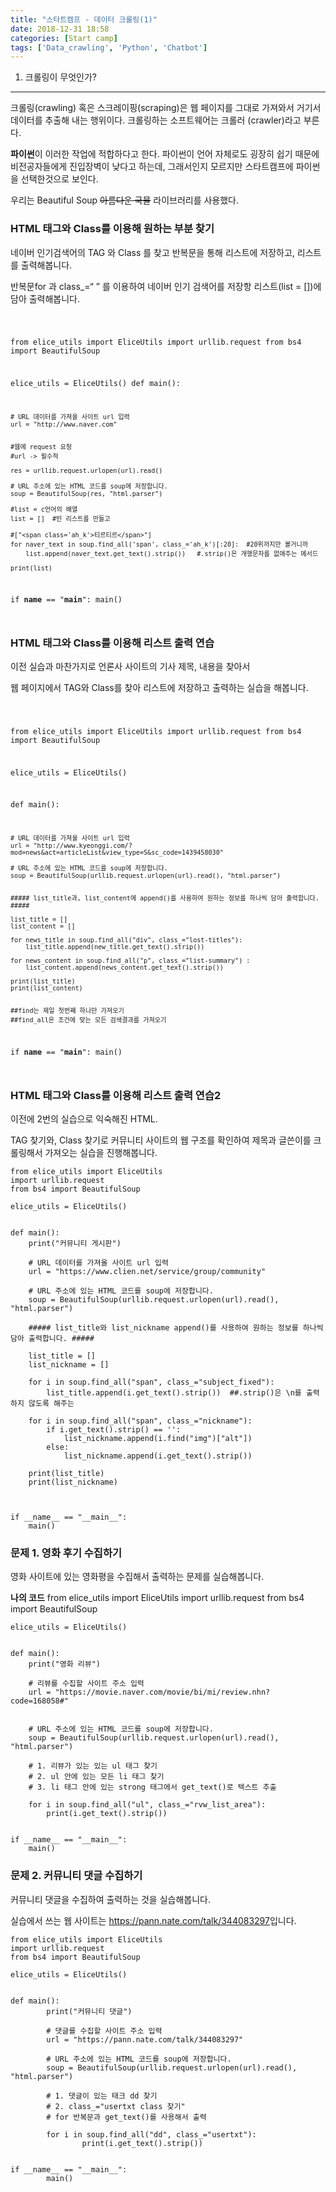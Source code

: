 ```yaml
---
title: "스타트캠프 - 데이터 크롤링(1)"
date: 2018-12-31 18:58
categories: [Start camp]
tags: ['Data_crawling', 'Python', 'Chatbot']
---
```



1. 크롤링이 무엇인가?
---

크롤링(crawling) 혹은 스크레이핑(scraping)은 웹 페이지를
그대로 가져와서 거기서 데이터를 추출해 내는 행위이다.
크롤링하는 소프트웨어는 크롤러 (crawler)라고 부른다.

**파이썬**이 이러한 작업에 적합하다고 한다.
파이썬이 언어 자체로도 굉장히 쉽기 때문에 비전공자들에게 진입장벽이 낮다고 하는데,
그래서인지 모르지만 스타트캠프에 파이썬을 선택한것으로 보인다.

우리는 Beautiful Soup ~~아름다운 국물~~ 라이브러리를 사용했다.



### HTML 태그와 Class를 이용해 원하는 부분 찾기

네이버 인기검색어의 TAG 와 Class 를 찾고 반복문을 통해 리스트에 저장하고, 리스트를 출력해봅니다.

반복문for 과 class_=“ ” 를 이용하여 네이버 인기 검색어를 저장항 리스트(list = [])에 담아 출력해봅니다.

<code>

from elice_utils import EliceUtils
import urllib.request
from bs4 import BeautifulSoup

elice_utils = EliceUtils()
def main():
    
    # URL 데이터를 가져올 사이트 url 입력
    url = "http://www.naver.com"
        
        
    #웹에 request 요청
    #url -> 필수적
    
    res = urllib.request.urlopen(url).read()
    
    # URL 주소에 있는 HTML 코드를 soup에 저장합니다.
    soup = BeautifulSoup(res, "html.parser")
    
    #list = c언어의 배열
    list = []  #빈 리스트를 만들고
    
    #["<span class='ah_k'>티르티르</span>"]
    for naver_text in soup.find_all('span', class_='ah_k')[:20]:  #20위까지만 볼거니까
        list.append(naver_text.get_text().strip())   #.strip()은 개행문자를 없애주는 메서드

    print(list)


if __name__ == "__main__":
    main()

</code>



### HTML 태그와 Class를 이용해 리스트 출력 연습

이전 실습과 마찬가지로 언론사 사이트의 기사 제목, 내용을 찾아서

웹 페이지에서 TAG와 Class를 찾아 리스트에 저장하고 출력하는 실습을 해봅니다.


<code>

from elice_utils import EliceUtils
import urllib.request
from bs4 import BeautifulSoup

elice_utils = EliceUtils()


def main():
    
    
    # URL 데이터를 가져올 사이트 url 입력
    url = "http://www.kyeonggi.com/?mod=news&act=articleList&view_type=S&sc_code=1439458030"

    # URL 주소에 있는 HTML 코드를 soup에 저장합니다.
    soup = BeautifulSoup(urllib.request.urlopen(url).read(), "html.parser")


    ##### list_title과, list_content에 append()를 사용하여 원하는 정보를 하나씩 담아 출력합니다. #####

    list_title = []
    list_content = []

    for news_title in soup.find_all("div", class_="lost-titles"):
        list_title.append(new_title.get_text().strip())

    for news_content in soup.find_all("p", class_="list-summary") :
        list_content.append(news_content.get_text().strip())

    print(list_title)
    print(list_content)


    ##find는 제일 첫번째 하나만 가져오기
    ##find_all은 조건에 맞는 모든 검색결과를 가져오기


if __name__ == "__main__":
    main()

</code>



### HTML 태그와 Class를 이용해 리스트 출력 연습2


이전에 2번의 실습으로 익숙해진 HTML.

TAG 찾기와, Class 찾기로 커뮤니티 사이트의 웹 구조를 확인하여 제목과 글쓴이를 크롤링해서 가져오는 실습을 진행해봅니다.

    from elice_utils import EliceUtils
    import urllib.request
    from bs4 import BeautifulSoup

    elice_utils = EliceUtils()


    def main():
        print("커뮤니티 게시판")

        # URL 데이터를 가져올 사이트 url 입력
        url = "https://www.clien.net/service/group/community"

        # URL 주소에 있는 HTML 코드를 soup에 저장합니다.
        soup = BeautifulSoup(urllib.request.urlopen(url).read(), "html.parser")

        ##### list_title와 list_nickname append()를 사용하여 원하는 정보를 하나씩 담아 출력합니다. #####

        list_title = []
        list_nickname = []

        for i in soup.find_all("span", class_="subject_fixed"):
            list_title.append(i.get_text().strip())  ##.strip()은 \n를 출력하지 않도록 해주는 

        for i in soup.find_all("span", class_="nickname"):
            if i.get_text().strip() == '':
                list_nickname.append(i.find("img")["alt"])
            else:
                list_nickname.append(i.get_text().strip())

        print(list_title)
        print(list_nickname)

    

    if __name__ == "__main__":
        main()



### 문제 1. 영화 후기 수집하기

영화 사이트에 있는 영화평을 수집해서 출력하는 문제를 실습해봅니다.

**나의 코드**
    from elice_utils import EliceUtils
    import urllib.request
    from bs4 import BeautifulSoup

    elice_utils = EliceUtils()


    def main():
        print("영화 리뷰")

        # 리뷰를 수집할 사이트 주소 입력
        url = "https://movie.naver.com/movie/bi/mi/review.nhn?code=168058#"


        # URL 주소에 있는 HTML 코드를 soup에 저장합니다.
        soup = BeautifulSoup(urllib.request.urlopen(url).read(), "html.parser")

        # 1. 리뷰가 있는 있는 ul 태그 찾기
        # 2. ul 안에 있는 모든 li 태그 찾기
        # 3. li 태그 안에 있는 strong 태그에서 get_text()로 텍스트 추출  
    
        for i in soup.find_all("ul", class_="rvw_list_area"):
            print(i.get_text().strip())
  

    if __name__ == "__main__":
        main()


### 문제 2. 커뮤니티 댓글 수집하기

커뮤니티 댓글을 수집하여 출력하는 것을 실습해봅니다.

실습에서 쓰는 웹 사이트는 <https://pann.nate.com/talk/344083297>입니다.

	from elice_utils import EliceUtils
	import urllib.request
	from bs4 import BeautifulSoup

	elice_utils = EliceUtils()


	def main():
    		print("커뮤니티 댓글")

    		# 댓글를 수집할 사이트 주소 입력
    		url = "https://pann.nate.com/talk/344083297"

    		# URL 주소에 있는 HTML 코드를 soup에 저장합니다.
    		soup = BeautifulSoup(urllib.request.urlopen(url).read(), "html.parser")

    		# 1. 댓글이 있는 태크 dd 찾기
    		# 2. class_="usertxt class 찾기"
    		# for 반복문과 get_text()를 사용해서 출력

    		for i in soup.find_all("dd", class_="usertxt"):
        			print(i.get_text().strip())


	if __name__ == "__main__":
    		main()



